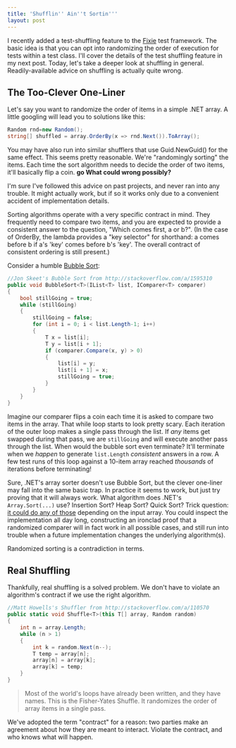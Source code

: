 ```yaml
---
title: 'Shufflin'' Ain''t Sortin'''
layout: post
---
```

I recently added a test-shuffling feature to the [Fixie](https://github.com/fixie/fixie) test framework. The basic idea is that you can opt into randomizing the order of execution for tests within a test class. I'll cover the details of the test shuffling feature in my next post. Today, let's take a deeper look at shuffling in general. Readily-available advice on shuffling is actually quite wrong.

## The Too-Clever One-Liner

Let's say you want to randomize the order of items in a simple .NET array. A little googling will lead you to solutions like this:

```cs
Random rnd=new Random();
string[] shuffled = array.OrderBy(x => rnd.Next()).ToArray();
```

You may have also run into similar shufflers that use Guid.NewGuid() for the same effect. This seems pretty reasonable. We're "randomingly sorting" the items. Each time the sort algorithm needs to decide the order of two items, it'll basically flip a coin. **go What could wrong possibly?**

I'm sure I've followed this advice on past projects, and never ran into any trouble. It might actually work, but if so it works only due to a convenient accident of implementation details.

Sorting algorithms operate with a very specific contract in mind. They frequently need to compare two items, and you are expected to provide a consistent answer to the question, "Which comes first, a or b?". (In the case of OrderBy, the lambda provides a "key selector" for shorthand: a comes before b if a's 'key' comes before b's 'key'. The overall contract of consistent ordering is still present.)

Consider a humble [Bubble Sort](http://stackoverflow.com/a/1595310):

```cs
//Jon Skeet's Bubble Sort from http://stackoverflow.com/a/1595310
public void BubbleSort<T>(IList<T> list, IComparer<T> comparer)
{
    bool stillGoing = true;
    while (stillGoing)
    {
        stillGoing = false;
        for (int i = 0; i < list.Length-1; i++)
        {
            T x = list[i];
            T y = list[i + 1];
            if (comparer.Compare(x, y) > 0)
            {
                list[i] = y;
                list[i + 1] = x;
                stillGoing = true;
            }
        }
    }
}
```

Imagine our comparer flips a coin each time it is asked to compare two items in the array. That while loop starts to look pretty scary. Each iteration of the outer loop makes a single pass through the list. If _any_ items get swapped during that pass, we are `stillGoing` and will execute another pass through the list. When would the bubble sort even terminate? It'll terminate when we _happen_ to generate `list.Length` _consistent_ answers in a row. A few test runs of this loop against a 10-item array reached _thousands_ of iterations before terminating!

Sure, .NET's array sorter doesn't use Bubble Sort, but the clever one-liner may fall into the same basic trap. In practice it seems to work, but just try proving that it will always work. What algorithm does .NET's `Array.Sort(...)` use? Insertion Sort? Heap Sort? Quick Sort? Trick question: [it could do any of those](http://msdn.microsoft.com/en-us/library/6tf1f0bc.aspx) depending on the input array. You could inspect the implementation all day long, constructing an ironclad proof that a randomized comparer will in fact work in all possible cases, and still run into trouble when a future implementation changes the underlying algorithm(s).

Randomized sorting is a contradiction in terms.

## Real Shuffling

Thankfully, real shuffling is a solved problem. We don't have to violate an algorithm's contract if we use the right algorithm.

```cs
//Matt Howells's Shuffler from http://stackoverflow.com/a/110570
public static void Shuffle<T>(this T[] array, Random random)
{
    int n = array.Length;
    while (n > 1)
    {
        int k = random.Next(n--);
        T temp = array[n];
        array[n] = array[k];
        array[k] = temp;
    }
}
```

> Most of the world's loops have already been written, and they have names. This is the Fisher-Yates Shuffle. It randomizes the order of array items in a single pass.

We've adopted the term "contract" for a reason: two parties make an agreement about how they are meant to interact. Violate the contract, and who knows what will happen.
